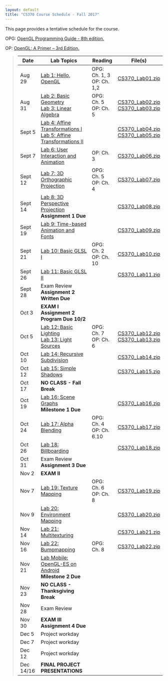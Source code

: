 ```yaml
---
layout: default
title: "CS370 Course Schedule - Fall 2017"
---
```


This page provides a tentative schedule for the course.

OPG: [OpenGL Programming Guide - 8th edition.](http://www.pearsonhighered.com/educator/product/OpenGL-Programming-Guide-The-Official-Guide-to-Learning-OpenGL-Version-43/9780321773036.page)

OP: [OpenGL: A Primer – 3rd Edition.](http://www.pearsonhighered.com/educator/product/OpenGL-A-Primer/9780321398116.page)


>  Date    | Lab Topics | Reading | File(s) |
> -------- | ---------- | ------- | ------- |
> Aug 29   | [Lab 1: Hello, OpenGL](../labs/lab01.html) | OPG: Ch. 1, 3 <br /> OP: Ch. 1,2 | [CS370_Lab01.zip](../labs/src/CS370_Lab01.zip)
> Aug 31   | [Lab 2: Basic Geometry](../labs/lab02.html) <br /> [Lab 3: Linear Algebra](../labs/lab03.html)| OPG: Ch. 5 <br /> OP: Ch. 5 | [CS370_Lab02.zip](../labs/src/CS370_Lab02.zip) <br /> [CS370_Lab03.zip](../labs/src/CS370_Lab03.zip)
> Sept 5   | [Lab 4: Affine Transformations I](../labs/lab04.html) <br /> [Lab 5: Affine Transformations II](../labs/lab05.html)|   | [CS370_Lab04.zip](../labs/src/CS370_Lab04.zip) <br /> [CS370_Lab05.zip](../labs/src/CS370_Lab05.zip)
> Sept 7   | [Lab 6: User Interaction and Animation](../labs/lab06.html) | OP: Ch. 3 | [CS370_Lab06.zip](../labs/src/CS370_Lab06.zip)
> Sept 12  | [Lab 7: 3D Orthographic Projection](../labs/lab07.html) | OPG: Ch. 5 <br /> OP: Ch. 4 | [CS370_Lab07.zip](../labs/src/CS370_Lab07.zip) 
> Sept 14  | [Lab 8: 3D Perspective Projection](../labs/lab08.html) <br /> **Assignment 1 Due** |  | [CS370_Lab08.zip](../labs/src/CS370_Lab08.zip)
> Sept 19  | [Lab 9: Time-based Animation and Fonts](../labs/lab09.html) |  | [CS370_Lab09.zip](../labs/src/CS370_Lab09.zip)
> Sept 21  | [Lab 10: Basic GLSL I](../labs/lab10.html) | OPG: Ch. 2 <br /> OP: Ch. 10 | [CS370_Lab10.zip](../labs/src/CS370_Lab10.zip)
> Sept 26  | [Lab 11: Basic GLSL II](../labs/lab11.html)  |  | [CS370_Lab11.zip](../labs/src/CS370_Lab11.zip)
> Sept 28  | Exam Review **Assignment 2 Written Due** | |
> Oct 3    | **EXAM I** <br /> **Assignment 2 Program Due 10/2** | |
> Oct 5    | [Lab 12: Basic Lighting](../labs/lab12.html) <br /> [Lab 13: Light Sources](../labs/lab13.html) | OPG: Ch. 7 <br /> OP: Ch. 6 | [CS370_Lab12.zip](../labs/src/CS370_Lab12.zip) <br /> [CS370_Lab13.zip](../labs/src/CS370_Lab13.zip)
> Oct 10   | [Lab 14: Recursive Subdivision](../labs/lab14.html) |  | [CS370_Lab14.zip](../labs/src/CS370_Lab14.zip)
> Oct 12   | [Lab 15: Simple Shadows](../labs/lab15.html)  |  | [CS370_Lab15.zip](../labs/src/CS370_Lab15.zip)
> Oct 17   | **NO CLASS - Fall Break** | |
> Oct 19   | [Lab 16: Scene Graphs](../labs/lab16.html) <br /> **Milestone 1 Due** |  | [CS370_Lab16.zip](../labs/src/CS370_Lab16.zip)
> Oct 24   | [Lab 17: Alpha Blending](../labs/lab17.html) | OPG: Ch. 4 <br /> OP: Ch. 6.10 | [CS370_Lab17.zip](../labs/src/CS370_Lab17.zip)
> Oct 26   | [Lab 18: Billboarding](../labs/lab18.html) |  | [CS370_Lab18.zip](../labs/src/CS370_Lab18.zip)
> Oct 31   | Exam Review <br /> **Assignment 3 Due** |  | 
> Nov 2    | **EXAM II** | |
> Nov 7    | [Lab 19: Texture Mapping](../labs/lab19.html) | OPG: Ch. 6 <br /> OP: Ch. 8 | [CS370_Lab19.zip](../labs/src/CS370_Lab19.zip)
> Nov 9    | [Lab 20: Environment Mapping](../labs/lab20.html) |  | [CS370_Lab20.zip](../labs/src/CS370_Lab20.zip)
> Nov 14   | [Lab 21: Multitexturing](../labs/lab21.html) |  | [CS370_Lab21.zip](../labs/src/CS370_Lab21.zip)
> Nov 16   | [Lab 22: Bumpmapping](../labs/lab22.html) | OPG: Ch. 8 | [CS370_Lab22.zip](../labs/src/CS370_Lab22.zip)
> Nov 21   | [Lab Mobile: OpenGL-ES on Android](../labs/labmobile.html) <br /> **Milestone 2 Due** |  | 
> Nov 23   | **NO CLASS - Thanksgiving Break** | |
> Nov 28   | Exam Review  |  | 
> Nov 30   | **EXAM III** <br /> **Assignment 4 Due** | |
> Dec 5    | Project workday | |
> Dec 7    | Project workday | |
> Dec 12   | Project workday | |
> Dec 14/16| **FINAL PROJECT PRESENTATIONS** | |

<!--
> Nov 26  | **NO CLASS - Thanksgiving Break** | |
> Dec 1   | Exam Review <br /> **Assignment 4 Due** |  | 
> Dec 3   | **EXAM III** | |
> Dec 8   | Project workday | |
> Dec 10  | Project workday | |
> Dec 15  | Project workday | |
> Dec 17  | **FINAL PROJECT PRESENTATIONS** | |
-->


















